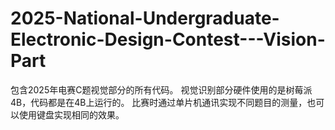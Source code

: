 # 2025-National-Undergraduate-Electronic-Design-Contest---Vision-Part
包含2025年电赛C题视觉部分的所有代码。
视觉识别部分硬件使用的是树莓派4B，代码都是在4B上运行的。
比赛时通过单片机通讯实现不同题目的测量，也可以使用键盘实现相同的效果。
